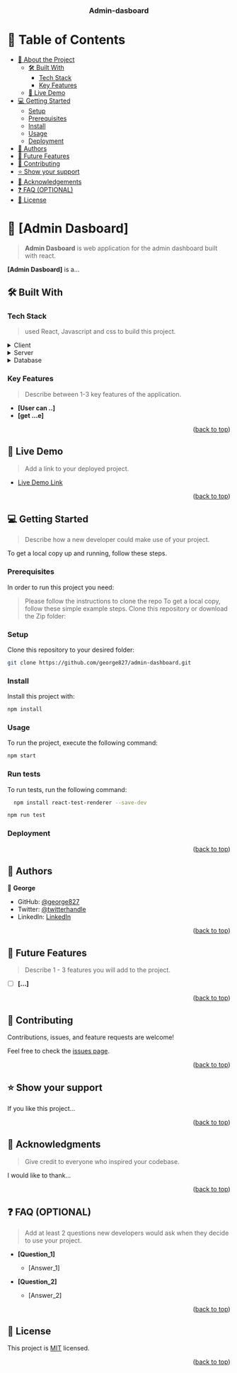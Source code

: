 <a name="readme-top"></a>



<div align="center">

  <h3><b>Admin-dasboard</b></h3>

</div>

<!-- TABLE OF CONTENTS -->

# 📗 Table of Contents

- [📖 About the Project](#about-project)
  - [🛠 Built With](#built-with)
    - [Tech Stack](#tech-stack)
    - [Key Features](#key-features)
  - [🚀 Live Demo](#live-demo)
- [💻 Getting Started](#getting-started)
  - [Setup](#setup)
  - [Prerequisites](#prerequisites)
  - [Install](#install)
  - [Usage](#usage)
  - [Deployment](#triangular_flag_on_post-deployment)
- [👥 Authors](#authors)
- [🔭 Future Features](#future-features)
- [🤝 Contributing](#contributing)
- [⭐️ Show your support](#support)
- [🙏 Acknowledgements](#acknowledgements)
- [❓ FAQ (OPTIONAL)](#faq)
- [📝 License](#license)

<!-- PROJECT DESCRIPTION -->

# 📖 [Admin Dasboard] <a name="about-project"></a>

>  **Admin Dasboard** is web application for the admin dashboard built with react.


**[Admin Dasboard]** is a...

## 🛠 Built With <a name="built-with"></a>

### Tech Stack <a name="tech-stack"></a>

>  used React, Javascript and css to build this project.

<details>
  <summary>Client</summary>
  <ul>
    <li><a href="https://reactjs.org/">React.js</a></li>
  </ul>
</details>

<details>
  <summary>Server</summary>
  <ul>
    <li><a href="https://expressjs.com/">Express.js</a></li>
  </ul>
</details>

<details>
<summary>Database</summary>
  <ul>
    <li>css</li>
  </ul>
</details>

<!-- Features -->

### Key Features <a name="key-features"></a>

> Describe between 1-3 key features of the application.

- **[User can ..]**
- **[get ...e]**

<p align="right">(<a href="#readme-top">back to top</a>)</p>

<!-- LIVE DEMO -->

## 🚀 Live Demo <a name="live-demo"></a>

> Add a link to your deployed project.

- [Live Demo Link](https://...)

<p align="right">(<a href="#readme-top">back to top</a>)</p>

<!-- GETTING STARTED -->

## 💻 Getting Started <a name="getting-started"></a>

> Describe how a new developer could make use of your project.

To get a local copy up and running, follow these steps.

### Prerequisites

In order to run this project you need:


> Please follow the instructions to clone the repo
> To get a local copy, follow these simple example steps.
> Clone this repository or download the Zip folder:

### Setup

Clone this repository to your desired folder:

```sh
git clone https://github.com/george827/admin-dashboard.git
```

### Install

Install this project with:

```sh
npm install
```

### Usage

To run the project, execute the following command:

```sh
npm start        
```

### Run tests

To run tests, run the following command:

```sh 
  npm install react-test-renderer --save-dev
  ```

  ```sh 
  npm run test
  ```



### Deployment


<p align="right">(<a href="#readme-top">back to top</a>)</p>

<!-- AUTHORS -->

## 👥 Authors <a name="authors"></a>


👤 **George**

- GitHub: [@george827](https://github.com/george827)
- Twitter: [@twitterhandle](https://twitter.com/geok8376)
- LinkedIn: [LinkedIn](https://www.linkedin.com/in/george-kinyanjui-030468149/)



<p align="right">(<a href="#readme-top">back to top</a>)</p>

<!-- FUTURE FEATURES -->

## 🔭 Future Features <a name="future-features"></a>

> Describe 1 - 3 features you will add to the project.

- [ ] **[...]**


<p align="right">(<a href="#readme-top">back to top</a>)</p>

<!-- CONTRIBUTING -->

## 🤝 Contributing <a name="contributing"></a>

Contributions, issues, and feature requests are welcome!

Feel free to check the [issues page](https://github.com/george827/admin-dashboard/issues).

<p align="right">(<a href="#readme-top">back to top</a>)</p>

<!-- SUPPORT -->

## ⭐️ Show your support <a name="support"></a>


If you like this project...

<p align="right">(<a href="#readme-top">back to top</a>)</p>

<!-- ACKNOWLEDGEMENTS -->

## 🙏 Acknowledgments <a name="acknowledgements"></a>

> Give credit to everyone who inspired your codebase.

I would like to thank...

<p align="right">(<a href="#readme-top">back to top</a>)</p>

<!-- FAQ (optional) -->

## ❓ FAQ (OPTIONAL) <a name="faq"></a>

> Add at least 2 questions new developers would ask when they decide to use your project.

- **[Question_1]**

  - [Answer_1]

- **[Question_2]**

  - [Answer_2]

<p align="right">(<a href="#readme-top">back to top</a>)</p>

<!-- LICENSE -->

## 📝 License <a name="license"></a>

This project is [MIT](https://github.com/george827/admin-dashboard/blob/main/LICENSE) licensed.



<p align="right">(<a href="#readme-top">back to top</a>)</p>

